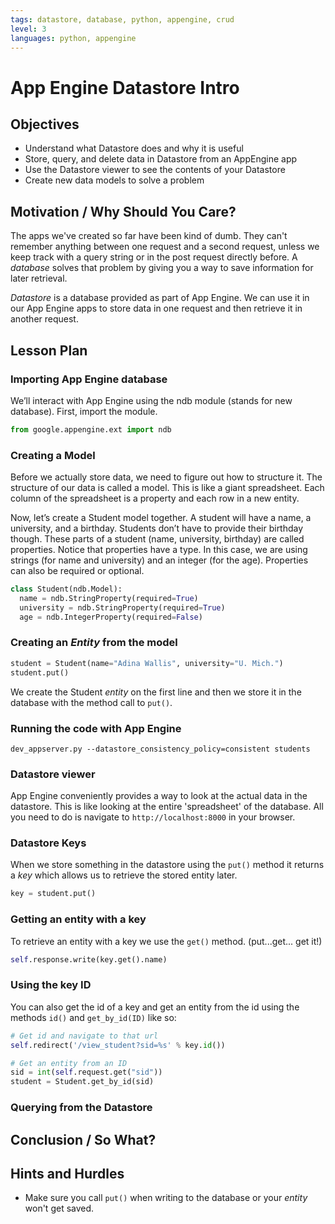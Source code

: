 ```yaml
---
tags: datastore, database, python, appengine, crud
level: 3
languages: python, appengine
---
```


# App Engine Datastore Intro

## Objectives

+ Understand what Datastore does and why it is useful
+ Store, query, and delete data in Datastore from an AppEngine app
+ Use the Datastore viewer to see the contents of your Datastore
+ Create new data models to solve a problem

## Motivation / Why Should You Care?

The apps we've created so far have been kind of dumb. They can't remember anything between one request and a second request, unless we keep track with a query string or in the post request directly before. A *database* solves that problem by giving you a way to save information for later retrieval.

*Datastore* is a database provided as part of App Engine. We can use it in our App Engine apps to store data in one request and then retrieve it in another request.

## Lesson Plan

### Importing App Engine database

We’ll interact with App Engine using the ndb module (stands for new database). First, import the module.

```python
from google.appengine.ext import ndb
```

### Creating a Model

Before we actually store data, we need to figure out how to structure it. The structure of our data is called a model. This is like a giant spreadsheet. Each column of the spreadsheet is a property and each row in a new entity.

Now, let’s create a Student model together. A student will have a name, a university, and a birthday. Students don’t have to provide their birthday though. These parts of a student (name, university, birthday) are called properties. Notice that properties have a type. In this case, we are using strings (for name and university) and an integer (for the age). Properties can also be required or optional.

```python
class Student(ndb.Model):
  name = ndb.StringProperty(required=True)
  university = ndb.StringProperty(required=True)
  age = ndb.IntegerProperty(required=False)
```

### Creating an *Entity* from the model

```python
student = Student(name="Adina Wallis", university="U. Mich.")
student.put()
```

We create the Student *entity* on the first line and then we store it in the database with the method call to `put()`.

### Running the code with App Engine

```
dev_appserver.py --datastore_consistency_policy=consistent students
```

### Datastore viewer

App Engine conveniently provides a way to look at the actual data in the datastore.  This is like looking at the entire 'spreadsheet' of the database. All you need to do is navigate to `http://localhost:8000` in your browser.

### Datastore Keys

When we store something in the datastore using the `put()` method it returns a *key* which allows us to retrieve the stored entity later.

```python
key = student.put()
```

### Getting an entity with a key

To retrieve an entity with a key we use the `get()` method. (put...get... get it!)

```python
self.response.write(key.get().name)
```

### Using the key ID

You can also get the id of a key and get an entity from the id using the methods `id()` and `get_by_id(ID)` like so:

```python
# Get id and navigate to that url
self.redirect('/view_student?sid=%s' % key.id())

# Get an entity from an ID
sid = int(self.request.get("sid"))
student = Student.get_by_id(sid)
```

### Querying from the Datastore




## Conclusion / So What?


## Hints and Hurdles

+ Make sure you call `put()` when writing to the database or your *entity* won't get saved.
